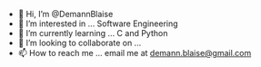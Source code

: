 - 👋 Hi, I’m @DemannBlaise
- 👀 I’m interested in ... Software Engineering
- 🌱 I’m currently learning ... C and Python
- 💞️ I’m looking to collaborate on ...
- 📫 How to reach me ... email me at demann.blaise@gmail.com

<!---
DemannBlaise/DemannBlaise is a ✨ special ✨ repository because its `README.md` (this file) appears on your GitHub profile.
You can click the Preview link to take a look at your changes.
--->

